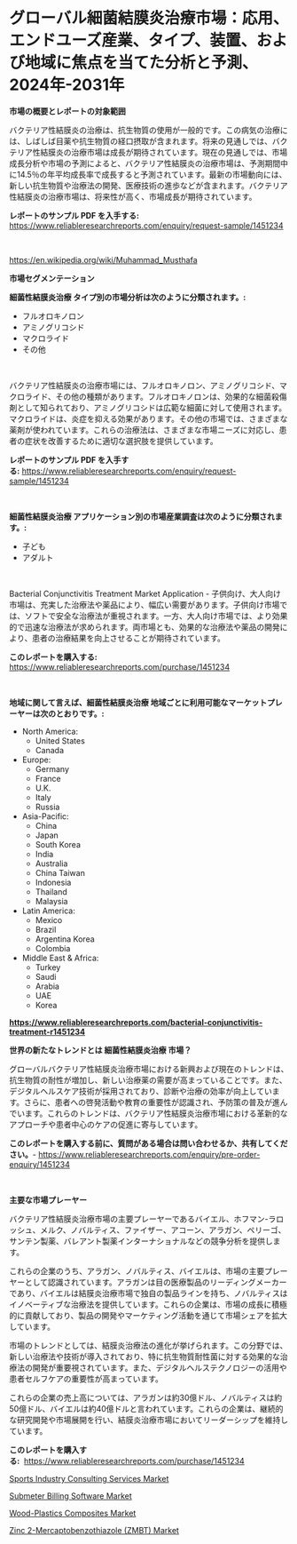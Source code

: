 <p><h1>グローバル細菌結膜炎治療市場：応用、エンドユーズ産業、タイプ、装置、および地域に焦点を当てた分析と予測、2024年-2031年</h1></p><p><strong>市場の概要とレポートの対象範囲</strong></p>
<p><p>バクテリア性結膜炎の治療は、抗生物質の使用が一般的です。この病気の治療には、しばしば目薬や抗生物質の経口摂取が含まれます。将来の見通しでは、バクテリア性結膜炎の治療市場は成長が期待されています。現在の見通しでは、市場成長分析や市場の予測によると、バクテリア性結膜炎の治療市場は、予測期間中に14.5％の年平均成長率で成長すると予測されています。最新の市場動向には、新しい抗生物質や治療法の開発、医療技術の進歩などが含まれます。バクテリア性結膜炎の治療市場は、将来性が高く、市場成長が期待されています。</p></p>
<p><strong>レポートのサンプル PDF を入手する:</strong> <a href="https://www.reliableresearchreports.com/enquiry/request-sample/1451234">https://www.reliableresearchreports.com/enquiry/request-sample/1451234</a></p>
<p>&nbsp;</p>
<p><a href="https://en.wikipedia.org/wiki/Muhammad_Musthafa">https://en.wikipedia.org/wiki/Muhammad_Musthafa</a></p>
<p><strong>市場セグメンテーション</strong></p>
<p><strong>細菌性結膜炎治療 タイプ別の市場分析は次のように分類されます。:</strong></p>
<p><ul><li>フルオロキノロン</li><li>アミノグリコシド</li><li>マクロライド</li><li>その他</li></ul></p>
<p>&nbsp;</p>
<p><p>バクテリア性結膜炎の治療市場には、フルオロキノロン、アミノグリコシド、マクロライド、その他の種類があります。フルオロキノロンは、効果的な細菌殺傷剤として知られており、アミノグリコシドは広範な細菌に対して使用されます。マクロライドは、炎症を抑える効果があります。その他の市場では、さまざまな薬剤が使われています。これらの治療法は、さまざまな市場ニーズに対応し、患者の症状を改善するために適切な選択肢を提供しています。</p></p>
<p><strong>レポートのサンプル PDF を入手する:</strong>&nbsp;<a href="https://www.reliableresearchreports.com/enquiry/request-sample/1451234">https://www.reliableresearchreports.com/enquiry/request-sample/1451234</a></p>
<p>&nbsp;</p>
<p><strong> 細菌性結膜炎治療 アプリケーション別の市場産業調査は次のように分類されます。:</strong></p>
<p><ul><li>子ども</li><li>アダルト</li></ul></p>
<p>&nbsp;</p>
<p><p>Bacterial Conjunctivitis Treatment Market Application - 子供向け、大人向け市場は、充実した治療法や薬品により、幅広い需要があります。子供向け市場では、ソフトで安全な治療法が重視されます。一方、大人向け市場では、より効果的で迅速な治療法が求められます。両市場とも、効果的な治療法や薬品の開発により、患者の治療結果を向上させることが期待されています。</p></p>
<p><strong>このレポートを購入する:</strong>&nbsp; <a href="https://www.reliableresearchreports.com/purchase/1451234">https://www.reliableresearchreports.com/purchase/1451234</a></p>
<p>&nbsp;</p>
<p><strong>地域に関して言えば、細菌性結膜炎治療 地域ごとに利用可能なマーケットプレーヤーは次のとおりです。:</strong></p>
<p><ul>
    <li>
        North America:
        <ul>
            <li>United States</li>
            <li>Canada</li>
        </ul>
    </li>
    <li>
        Europe:
        <ul>
            <li>Germany</li>
            <li>France</li>
            <li>U.K.</li>
            <li>Italy</li>
            <li>Russia</li>
        </ul>
    </li>
    <li>
        Asia-Pacific:
        <ul>
            <li>China</li>
            <li>Japan</li>
            <li>South Korea</li>
            <li>India</li>
            <li>Australia</li>
            <li>China Taiwan</li>
            <li>Indonesia</li>
            <li>Thailand</li>
            <li>Malaysia</li>
        </ul>
    </li>
    <li>
        Latin America:
        <ul>
            <li>Mexico</li>
            <li>Brazil</li>
            <li>Argentina Korea</li>
            <li>Colombia</li>
        </ul>
    </li>
    <li>
        Middle East & Africa:
        <ul>
            <li>Turkey</li>
            <li>Saudi</li>
            <li>Arabia</li>
            <li>UAE</li>
            <li>Korea</li>
        </ul>
    </li>
    </ul></p>
<p><strong><a href="https://www.reliableresearchreports.com/bacterial-conjunctivitis-treatment-r1451234">https://www.reliableresearchreports.com/bacterial-conjunctivitis-treatment-r1451234</a></strong>&nbsp;</p>
<p><strong>世界の新たなトレンドとは 細菌性結膜炎治療 市場？</strong></p>
<p><p>グローバルバクテリア性結膜炎治療市場における新興および現在のトレンドは、抗生物質の耐性が増加し、新しい治療薬の需要が高まっていることです。また、デジタルヘルスケア技術が採用されており、診断や治療の効率が向上しています。さらに、患者への啓発活動や教育の重要性が認識され、予防策の普及が進んでいます。これらのトレンドは、バクテリア性結膜炎治療市場における革新的なアプローチや患者中心のケアの促進に寄与しています。</p></p>
<p><strong>このレポートを購入する前に、質問がある場合は問い合わせるか、共有してください。</strong>- <a href="https://www.reliableresearchreports.com/enquiry/pre-order-enquiry/1451234">https://www.reliableresearchreports.com/enquiry/pre-order-enquiry/1451234</a></p>
<p>&nbsp;</p>
<p><strong>主要な市場プレーヤー</strong></p>
<p><p>バクテリア性結膜炎治療市場の主要プレーヤーであるバイエル、ホフマン-ラロッシュ、メルク、ノバルティス、ファイザー、アコーン、アラガン、ペリーゴ、サンテン製薬、バレアント製薬インターナショナルなどの競争分析を提供します。 </p><p>これらの企業のうち、アラガン、ノバルティス、バイエルは、市場の主要プレーヤーとして認識されています。アラガンは目の医療製品のリーディングメーカーであり、バイエルは結膜炎治療市場で独自の製品ラインを持ち、ノバルティスはイノベーティブな治療法を提供しています。これらの企業は、市場の成長に積極的に貢献しており、製品の開発やマーケティング活動を通じて市場シェアを拡大しています。</p><p>市場のトレンドとしては、結膜炎治療法の進化が挙げられます。この分野では、新しい治療法や技術が導入されており、特に抗生物質耐性菌に対する効果的な治療法の開発が重要視されています。また、デジタルヘルステクノロジーの活用や患者セルフケアの重要性が高まっています。</p><p>これらの企業の売上高については、アラガンは約30億ドル、ノバルティスは約50億ドル、バイエルは約40億ドルと言われています。これらの企業は、継続的な研究開発や市場展開を行い、結膜炎治療市場においてリーダーシップを維持しています。</p></p>
<p><strong>このレポートを購入する:</strong>&nbsp;&nbsp;<a href="https://www.reliableresearchreports.com/purchase/1451234">https://www.reliableresearchreports.com/purchase/1451234</a></p>
<p><p><a href="https://issuu.com/reportprime-2/docs/sports-industry-consulting-services-market-size-20">Sports Industry Consulting Services Market</a></p><p><a href="https://issuu.com/reportprime-2/docs/submeter-billing-software-market-size-2030.pptx">Submeter Billing Software Market</a></p><p><a href="https://github.com/howellLesch2002/Market-Research-Report-List-1/blob/main/wood-plastics-composites-market.md">Wood-Plastics Composites Market</a></p><p><a href="https://github.com/DiannaFlatley/Market-Research-Report-List-1/blob/main/zinc-2-mercaptobenzothiazole-zmbt-market.md">Zinc 2-Mercaptobenzothiazole (ZMBT) Market</a></p></p>